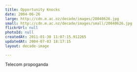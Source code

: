 ```yaml
---
title: Opportunity Knocks
date: 2004-06-26
large: http://cdn.m.ac.nz/decade/images/20040626.jpg
small: http://cdn.m.ac.nz/decade/images/small/20040626.jpg
flickrUrl: null
photoId: null
createdAt: 2011-01-30 11:07:15.912265
updatedAt: 2004-07-03 18:17:15
layout: decade-image

---
```

Telecom propoganda
